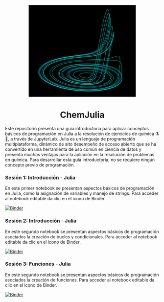 <div align="center"><img src='https://github.com/wavallejol/ColabChem/blob/main/Images/Rosseler.png' width = "350" height = "300" /> </a></div> 
<div align="center"> <H1><b> ChemJulia</b> </div> 

 Este repositorio presenta una guía introductoria para aplicar conceptos básicos de programación en Julia a la resolución de ejercicios de química ⚗🧪, a través de JupyterLab. Julia es un lenguaje de programación multiplataforma, dinámico de alto desempeño de acceso abierto que se ha convertido en una herramienta de uso común en ciencia de datos y presenta muchas ventajas para la apliación en la resolución de problemas en química. Para desarrollar esta guía introductoria, no se requiere ningún concepto previo de programación.
<div <p><H3><b>Sesión 1: Introducción - Julia</b></div>  
  En este primer notebook se presentan aspectos básicos de programación en Julia, como la asignación de variables y manejo de strings. Para acceder al notebook editable da clic en el icono de Binder.
 
 [![Binder](https://mybinder.org/badge_logo.svg)](https://mybinder.org/v2/gh/wavallejol/ChemJulia/main?labpath=Sesi%C3%B3n1_Intro_Julia.ipynb)
 
 <div <p><H3><b>Sesión 2: Introducción - Julia</b></div>  
  En este segundo notebook se presentan aspectos básicos de programación asociados la creación de bucles y condicionales. Para acceder al notebook editable da clic en el icono de Binder.
 
 [![Binder](https://mybinder.org/badge_logo.svg)](https://mybinder.org/v2/gh/wavallejol/ChemJulia/main?labpath=Sesio%CC%81n2_Intro_Julia.ipynb)
 
  <div <p><H3><b>Sesión 3: Funciones - Julia</b></div>  
  En este segundo notebook se presentan aspectos básicos de programación asociados la creación de funciones. Para acceder al notebook editable da clic en el icono de Binder.

 [![Binder](https://mybinder.org/badge_logo.svg)](https://mybinder.org/v2/gh/wavallejol/ChemJulia/main?labpath=Sesi%C3%B3n3_Funciones_Julia.ipynb)
